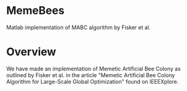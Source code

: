 # MemeBees
Matlab implementation of MABC algorithm by Fisker et al.

# Overview
We have made an implementation of Memetic Artificial Bee Colony as outlined by Fisker et al. in the article "Memetic Artificial Bee Colony Algorithm for Large-Scale Global
Optimization" found on IEEEXplore.
